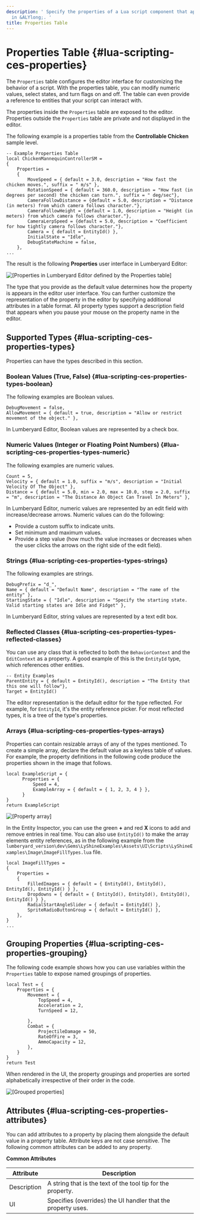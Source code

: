 ```yaml
---
description: ' Specify the properties of a Lua script component that appear in &ly-editor;
  in &ALYlong;. '
title: Properties Table
---
```

# Properties Table {#lua-scripting-ces-properties}

The `Properties` table configures the editor interface for customizing the behavior of a script\. With the properties table, you can modify numeric values, select states, and turn flags on and off\. The table can even provide a reference to entities that your script can interact with\.

The properties inside the `Properties` table are exposed to the editor\. Properties outside the `Properties` table are private and not displayed in the editor\.

The following example is a properties table from the **Controllable Chicken** sample level\.

```
-- Example Properties Table 
local ChickenMannequinControllerSM =
{
    Properties =
    {
        MoveSpeed = { default = 3.0, description = "How fast the chicken moves.", suffix = " m/s" },
        RotationSpeed = { default = 360.0, description = "How fast (in degrees per second) the chicken can turn.", suffix = " deg/sec"},
        CameraFollowDistance = {default = 5.0, description = "Distance (in meters) from which camera follows character."},
        CameraFollowHeight = {default = 1.0, description = "Height (in meters) from which camera follows character."},
        CameraLerpSpeed = {default = 5.0, description = "Coefficient for how tightly camera follows character."},
        Camera = { default = EntityId() },
        InitialState = "Idle",
        DebugStateMachine = false,
    },
...
```

The result is the following **Properties** user interface in Lumberyard Editor:

![\[Properties in Lumberyard Editor defined by the Properties table\]](/images/userguide/scripting/lua/lua-scripting-ces-4.png)

The type that you provide as the default value determines how the property is appears in the editor user interface\. You can further customize the representation of the property in the editor by specifying additional attributes in a table format\. All property types support a description field that appears when you pause your mouse on the property name in the editor\.

## Supported Types {#lua-scripting-ces-properties-types}

Properties can have the types described in this section\.

### Boolean Values \(True, False\) {#lua-scripting-ces-properties-types-boolean}

The following examples are Boolean values\.

```
DebugMovement = false,
AllowMovement = { default = true, description = "Allow or restrict movement of the object." },
```

In Lumberyard Editor, Boolean values are represented by a check box\.

### Numeric Values \(Integer or Floating Point Numbers\) {#lua-scripting-ces-properties-types-numeric}

The following examples are numeric values\.

```
Count = 5,
Velocity = { default = 1.0, suffix = "m/s", description = "Initial Velocity Of The Object" },
Distance = { default = 5.0, min = 2.0, max = 10.0, step = 2.0, suffix = "m", description = "The Distance An Object Can Travel In Meters" },
```

In Lumberyard Editor, numeric values are represented by an edit field with increase/decrease arrows\. Numeric values can do the following:
+ Provide a custom suffix to indicate units\.
+ Set minimum and maximum values\.
+ Provide a step value \(how much the value increases or decreases when the user clicks the arrows on the right side of the edit field\)\.

### Strings {#lua-scripting-ces-properties-types-strings}

The following examples are strings\.

```
DebugPrefix = "d_",
Name = { default = "Default Name", description = "The name of the entity" },
StartingState = { "Idle", description = "Specify the starting state. Valid starting states are Idle and Fidget" },
```

In Lumberyard Editor, string values are represented by a text edit box\.

### Reflected Classes {#lua-scripting-ces-properties-types-reflected-classes}

You can use any class that is reflected to both the `BehaviorContext` and the `EditContext` as a property\. A good example of this is the `EntityId` type, which references other entities\.

```
-- Entity Examples
ParentEntity = { default = EntityId(), description = "The Entity that this one will follow"},
Target = EntityId()
```

The editor representation is the default editor for the type reflected\. For example, for `EntityId`, it's the entity reference picker\. For most reflected types, it is a tree of the type's properties\.

### Arrays {#lua-scripting-ces-properties-types-arrays}

Properties can contain resizable arrays of any of the types mentioned\. To create a simple array, declare the default value as a keyless table of values\. For example, the property definitions in the following code produce the properties shown in the image that follows\.

```
local ExampleScript = {
      Properties = {
          Speed = 4,
          ExampleArray = { default = { 1, 2, 3, 4 } },
      }
}
return ExampleScript
```

![\[Property array\]](/images/userguide/scripting/lua/lua-scripting-ces-properties-types-arrays.png)

In the Entity Inspector, you can use the green **\+** and red **X** icons to add and remove entries in real time\. You can also use `EntityId()` to make the array elements entity references, as in the following example from the `lumberyard_version\dev\Gems\LyShineExamples\Assets\UI\Scripts\LyShineExamples\Image\ImageFillTypes.lua` file\.

```
local ImageFillTypes = 
{
	Properties = 
	{
		FilledImages = { default = { EntityId(), EntityId(), EntityId(), EntityId() } },
		Dropdowns = { default = { EntityId(), EntityId(), EntityId(), EntityId() } },
		RadialStartAngleSlider = { default = EntityId() },
		SpriteRadioButtonGroup = { default = EntityId() },
	},
}
...
```

## Grouping Properties {#lua-scripting-ces-properties-grouping}

The following code example shows how you can use variables within the `Properties` table to expose named groupings of properties\.

```
local Test = {
	Properties = {
		Movement = {	
			TopSpeed = 4,
			Acceleration = 2,
			TurnSpeed = 12,
			
		},
		Combat = {
			ProjectileDamage = 50,
			RateOfFire = 3,
			AmmoCapacity = 12,
		},
	}
}
return Test
```

When rendered in the UI, the property groupings and properties are sorted alphabetically irrespective of their order in the code\.

![\[Grouped properties\]](/images/userguide/scripting/lua/lua-scripting-ces-properties-types-arrays-grouped.png)

## Attributes {#lua-scripting-ces-properties-attributes}

You can add attributes to a property by placing them alongside the default value in a property table\. Attribute keys are not case sensitive\. The following common attributes can be added to any property\.


**Common Attributes**  

| Attribute | Description | 
| --- | --- | 
| Description | A string that is the text of the tool tip for the property\. | 
| UI | Specifies \(overrides\) the UI handler that the property uses\.  | 